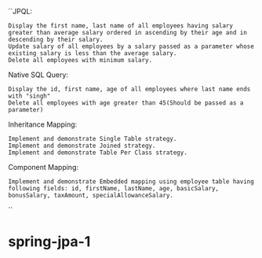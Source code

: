 ``JPQL:

    Display the first name, last name of all employees having salary greater than average salary ordered in ascending by their age and in descending by their salary.
    Update salary of all employees by a salary passed as a parameter whose existing salary is less than the average salary.
    Delete all employees with minimum salary.

Native SQL Query:

    Display the id, first name, age of all employees where last name ends with "singh"
    Delete all employees with age greater than 45(Should be passed as a parameter)

Inheritance Mapping:

    Implement and demonstrate Single Table strategy.
    Implement and demonstrate Joined strategy.
    Implement and demonstrate Table Per Class strategy.

Component Mapping:

    Implement and demonstrate Embedded mapping using employee table having following fields: id, firstName, lastName, age, basicSalary, bonusSalary, taxAmount, specialAllowanceSalary.
``
# spring-jpa-1
